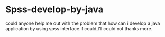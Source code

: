 # Spss-develop-by-java
could anyone help me out with the problem that how can i develop a java application by using spss interface.if could,I'll could not thanks more.

